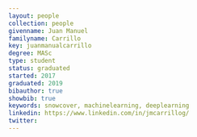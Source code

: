 ```yaml
---
layout: people
collection: people
givenname: Juan Manuel
familyname: Carrillo
key: juanmanualcarrillo
degree: MASc
type: student
status: graduated
started: 2017
graduated: 2019
bibauthor: true
showbib: true
keywords: snowcover, machinelearning, deeplearning
linkedin: https://www.linkedin.com/in/jmcarrillog/
twitter:
---
```




